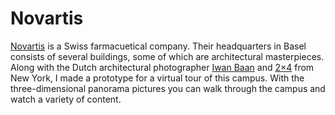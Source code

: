 <!--
  slug: novartis
  type: fortpolio
  excerpt: A virtual 3d panorama tour, consisting of multiple panoramas through which you navigate by space or by stories.
  excerptNl: Een virtuele 3D-panoramatour, bestaande uit meerdere panorama's waar je doorheen navigeert via de ruimte zelf of door een verhaal te volgen.
  categories: JavaScript, 3D, HTML/CSS
  tags: CSS, JavaScript, XML, XSLT
  clients: Novartis International AG
  collaboration: Iwan Baan, 2x4
  prizes: 
  thumbnail: novartis1.jpg
  image: novartis1.jpg
  images: novartis1.jpg, novartis2.jpg, novartis3.jpg, novartis4.jpg, novartis5.jpg
  inCv: true
  inPortfolio: true
  dateFrom: 2011-05-01
  dateTo: 2011-07-01
-->

# Novartis

<p><a href="http://www.novartis.com">Novartis</a> is a Swiss farmacuetical company. Their headquarters in Basel consists of several buildings, some of which are architectural masterpieces. Along with the Dutch architectural photographer <a href="http://www.iwan.com/">Iwan Baan</a> and <a href="http://2x4.org/">2&#215;4</a> from New York, I made a prototype for a virtual tour of this campus. With the three-dimensional panorama pictures you can walk through the campus and watch a variety of content.</p>
